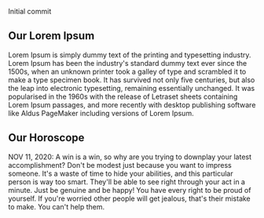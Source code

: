 Initial commit

## Our Lorem Ipsum

Lorem Ipsum is simply dummy text of the printing and typesetting industry. Lorem Ipsum has been the industry's standard dummy text ever since the 1500s, when an unknown printer took a galley of type and scrambled it to make a type specimen book. It has survived not only five centuries, but also the leap into electronic typesetting, remaining essentially unchanged. It was popularised in the 1960s with the release of Letraset sheets containing Lorem Ipsum passages, and more recently with desktop publishing software like Aldus PageMaker including versions of Lorem Ipsum.

## Our Horoscope

NOV 11, 2020: A win is a win, so why are you trying to downplay your latest accomplishment? Don't be modest just because you want to impress someone. It's a waste of time to hide your abilities, and this particular person is way too smart. They'll be able to see right through your act in a minute. Just be genuine and be happy! You have every right to be proud of yourself. If you're worried other people will get jealous, that's their mistake to make. You can't help them.
